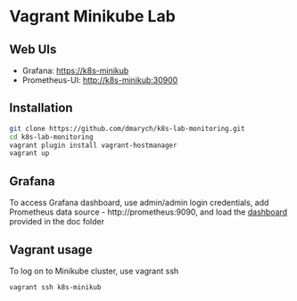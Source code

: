 # Vagrant Minikube Lab

## Web UIs

- Grafana: [https://k8s-minikub](https://k8s-minikub)
- Prometheus-UI: [http://k8s-minikub:30900](http://k8s-minikub:30900)

## Installation

```bash
git clone https://github.com/dmarych/k8s-lab-monitoring.git
cd k8s-lab-monitoring
vagrant plugin install vagrant-hostmanager
vagrant up
```

## Grafana

To access Grafana dashboard, use admin/admin login credentials, add Prometheus data source - http://prometheus:9090, and load the [dashboard](doc/kubernetes-cluster-prometheus_rev1.json) provided in the doc folder

## Vagrant usage

To log on to Minikube cluster, use vagrant ssh

``
vagrant ssh k8s-minikub
``

